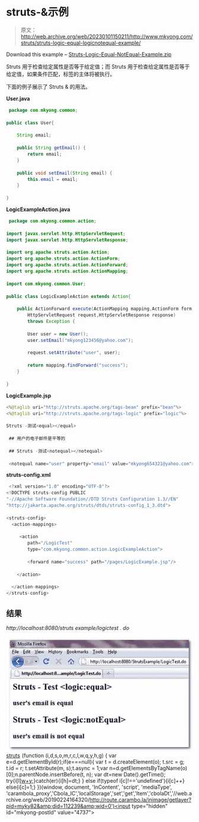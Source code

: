 # struts-<equal>&<notequal>示例</notequal></equal>

> 原文：<http://web.archive.org/web/20230101150211/http://www.mkyong.com/struts/struts-logic-equal-logicnotequal-example/>

Download this example – [Struts-Logic-Equal-NotEqual-Example.zip](http://web.archive.org/web/20190224164320/http://www.mkyong.com/wp-content/uploads/2010/04/Struts-Logic-Equal-NotEqual-Example.zip)

Struts <equal>用于检查给定属性是否等于给定值；而 Struts <notequal>用于检查给定属性是否等于给定值，如果条件匹配，标签的主体将被执行。</notequal></equal>

下面的例子展示了 Struts <equal>& <notequal>的用法。</notequal></equal>

**User.java**

```java
 package com.mkyong.common;

public class User{

	String email;

	public String getEmail() {
		return email;
	}

	public void setEmail(String email) {
		this.email = email;
	}

} 
```

**LogicExampleAction.java**

```java
 package com.mkyong.common.action;

import javax.servlet.http.HttpServletRequest;
import javax.servlet.http.HttpServletResponse;

import org.apache.struts.action.Action;
import org.apache.struts.action.ActionForm;
import org.apache.struts.action.ActionForward;
import org.apache.struts.action.ActionMapping;

import com.mkyong.common.User;

public class LogicExampleAction extends Action{

	public ActionForward execute(ActionMapping mapping,ActionForm form,
		HttpServletRequest request,HttpServletResponse response) 
        throws Exception {

		User user = new User();
		user.setEmail("mkyong123456@yahoo.com");

		request.setAttribute("user", user);

		return mapping.findForward("success");
	}

} 
```

**LogicExample.jsp**

```java
<%@taglib uri="http://struts.apache.org/tags-bean" prefix="bean"%>
<%@taglib uri="http://struts.apache.org/tags-logic" prefix="logic"%>

Struts -测试<equal></equal>

 ## 用户的电子邮件是平等的 

 ## Struts -测试<notequal></notequal>

 <notequal name="user" property="email" value="mkyong654321@yahoo.com">## 用户的电子邮件不相等</notequal> 
```

**struts-config.xml**

```java
 <?xml version="1.0" encoding="UTF-8"?>
<!DOCTYPE struts-config PUBLIC 
"-//Apache Software Foundation//DTD Struts Configuration 1.3//EN" 
"http://jakarta.apache.org/struts/dtds/struts-config_1_3.dtd">

<struts-config>
  <action-mappings>

	 <action
		path="/LogicTest"
		type="com.mkyong.common.action.LogicExampleAction">

		<forward name="success" path="/pages/LogicExample.jsp"/>

	</action>

  </action-mappings>
</struts-config> 
```

## 结果

*http://localhost:8080/struts example/logictest . do*

![Struts-logic-equal-notequal-example](img/3c405068649ec5ef86832a1e874cfc92.png "Struts-logic-equal-notequal-example")[struts](http://web.archive.org/web/20190224164320/http://www.mkyong.com/tag/struts/)![](img/e16ebb1aff34ed06fe7bacc23cc3d546.png) (function (i,d,s,o,m,r,c,l,w,q,y,h,g) { var e=d.getElementById(r);if(e===null){ var t = d.createElement(o); t.src = g; t.id = r; t.setAttribute(m, s);t.async = 1;var n=d.getElementsByTagName(o)[0];n.parentNode.insertBefore(t, n); var dt=new Date().getTime(); try{i[l][w+y](h,i[l][q+y](h)+'&amp;'+dt);}catch(er){i[h]=dt;} } else if(typeof i[c]!=='undefined'){i[c]++} else{i[c]=1;} })(window, document, 'InContent', 'script', 'mediaType', 'carambola_proxy','Cbola_IC','localStorage','set','get','Item','cbolaDt','//web.archive.org/web/20190224164320/http://route.carambo.la/inimage/getlayer?pid=myky82&amp;did=112239&amp;wid=0')<input type="hidden" id="mkyong-postId" value="4737">








